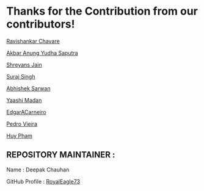 # Thanks for the Contribution from our contributors!

[Ravishankar Chavare](https://github.com/chavarera)

[Akbar Anung Yudha Saputra](https://github.com/akbarsaputrait)

[Shreyans Jain](https://github.com/Shreyans13)

[Suraj Singh](https://github.com/suraj7086)

[Abhishek Sarwan](https://github.com/abhisheksarwan)


[Yaashi Madan](https://github.com/ym2108)

[EdgarACarneiro](https://github.com/EdgarACarneiro)

[Pedro Vieira](https://github.com/PedrV)

[Huy Pham](https://github.com/coder7eeN)


## REPOSITORY MAINTAINER :
Name : Deepak Chauhan

GitHub Profile : [RoyalEagle73](https://GitHub.com/royaleagle73)
